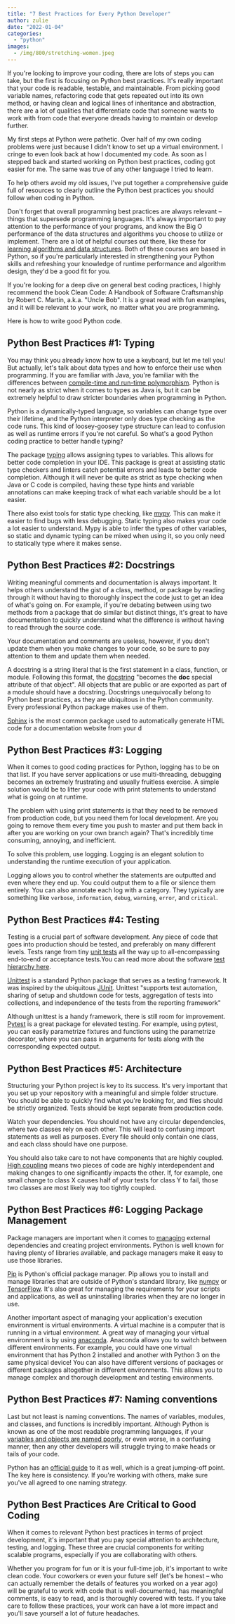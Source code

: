 ```yaml
---
title: "7 Best Practices for Every Python Developer"
author: zulie
date: "2022-01-04"
categories:
  - "python"
images:
  - /img/800/stretching-women.jpeg
---
```


If you're looking to improve your coding, there are lots of steps you can take, but the first is focusing on Python best practices. It's really important that your code is readable, testable, and maintainable. From picking good variable names, refactoring code that gets repeated out into its own method, or having clean and logical lines of inheritance and abstraction, there are a lot of qualities that differentiate code that someone wants to work with from code that everyone dreads having to maintain or develop further.

My first steps at Python were pathetic. Over half of my own coding problems were just because I didn't know to set up a virtual environment. I cringe to even look back at how I documented my code. As soon as I stepped back and started working on Python best practices, coding got easier for me. The same was true of any other language I tried to learn.

To help others avoid my old issues, I've put together a comprehensive guide full of resources to clearly outline the Python best practices you should follow when coding in Python.

Don't forget that overall programming best practices are always relevant – things that supersede programming languages. It's always important to pay attention to the performance of your programs, and know the Big O performance of the data structures and algorithms you choose to utilize or implement. There are a lot of helpful courses out there, like these for [learning algorithms and data structures](https://www.boot.dev/courses/learn-algorithms-python). Both of these courses are based in Python, so if you're particularly interested in strengthening your Python skills and refreshing your knowledge of runtime performance and algorithm design, they'd be a good fit for you.

If you're looking for a deep dive on general best coding practices, I highly recommend the book Clean Code: A Handbook of Software Craftsmanship by Robert C. Martin, a.k.a. "Uncle Bob". It is a great read with fun examples, and it will be relevant to your work, no matter what you are programming.

Here is how to write good Python code.

## Python Best Practices #1: Typing

You may think you already know how to use a keyboard, but let me tell you! But actually, let's talk about data types and how to enforce their use when programming. If you are familiar with Java, you're familiar with the differences between [compile-time and run-time polymorphism](https://www.geeksforgeeks.org/difference-between-compile-time-and-run-time-polymorphism-in-java/). Python is not nearly as strict when it comes to types as Java is, but it can be extremely helpful to draw stricter boundaries when programming in Python.

Python is a dynamically-typed language, so variables can change type over their lifetime, and the Python interpreter only does type checking as the code runs. This kind of loosey-goosey type structure can lead to confusion as well as runtime errors if you're not careful. So what's a good Python coding practice to better handle typing?

The package [typing](https://docs.python.org/3/library/typing.html) allows assigning types to variables. This allows for better code completion in your IDE. This package is great at assisting static type checkers and linters catch potential errors and leads to better code completion. Although it will never be quite as strict as type checking when Java or C code is compiled, having these type hints and variable annotations can make keeping track of what each variable should be a lot easier.

There also exist tools for static type checking, like [mypy](http://mypy-lang.org/). This can make it easier to find bugs with less debugging. Static typing also makes your code a lot easier to understand. Mypy is able to infer the types of other variables, so static and dynamic typing can be mixed when using it, so you only need to statically type where it makes sense.

## Python Best Practices #2: Docstrings

Writing meaningful comments and documentation is always important. It helps others understand the gist of a class, method, or package by reading through it without having to thoroughly inspect the code just to get an idea of what's going on. For example, if you're debating between using two methods from a package that do similar but distinct things, it's great to have documentation to quickly understand what the difference is without having to read through the source code.

Your documentation and comments are useless, however, if you don't update them when you make changes to your code, so be sure to pay attention to them and update them when needed.

A docstring is a string literal that is the first statement in a class, function, or module. Following this format, the [docstring](https://www.python.org/dev/peps/pep-0257/#what-is-a-docstring) "becomes the **doc** special attribute of that object". All objects that are public or are exported as part of a module should have a docstring. Docstrings unequivocally belong to Python best practices, as they are ubiquitous in the Python community. Every professional Python package makes use of them.

[Sphinx](https://www.sphinx-doc.org/en/master/) is the most common package used to automatically generate HTML code for a documentation website from your d

## Python Best Practices #3: Logging

When it comes to good coding practices for Python, logging has to be on that list. If you have server applications or use multi-threading, debugging becomes an extremely frustrating and usually fruitless exercise. A simple solution would be to litter your code with print statements to understand what is going on at runtime.

The problem with using print statements is that they need to be removed from production code, but you need them for local development. Are you going to remove them every time you push to master and put them back in after you are working on your own branch again? That's incredibly time consuming, annoying, and inefficient.

To solve this problem, use logging. Logging is an elegant solution to understanding the runtime execution of your application.

Logging allows you to control whether the statements are outputted and even where they end up. You could output them to a file or silence them entirely. You can also annotate each log with a category. They typically are something like `verbose`, `information`, `debug`, `warning`, `error`, and `critical`.

## Python Best Practices #4: Testing

Testing is a crucial part of software development. Any piece of code that goes into production should be tested, and preferably on many different levels. Tests range from tiny [unit tests](/clean-code/writing-good-unit-tests-dont-mock-database-connections) all the way up to all-encompassing end-to-end or acceptance tests.You can read more about the software [test hierarchy here](https://www.softwaretestinggenius.com/simple-explanation-of-hierarchy-of-testing-levels/).

[Unittest](https://docs.python.org/3/library/unittest.html) is a standard Python package that serves as a testing framework. It was inspired by the ubiquitous [JUnit](https://junit.org/junit5/). Unittest "supports test automation, sharing of setup and shutdown code for tests, aggregation of tests into collections, and independence of the tests from the reporting framework"

Although unittest is a handy framework, there is still room for improvement. [Pytest](https://docs.pytest.org/en/6.2.x/) is a great package for elevated testing. For example, using pytest, you can easily parametrize fixtures and functions using the parametrize decorator, where you can pass in arguments for tests along with the corresponding expected output.

## Python Best Practices #5: Architecture

Structuring your Python project is key to its success. It's very important that you set up your repository with a meaningful and simple folder structure. You should be able to quickly find what you're looking for, and files should be strictly organized. Tests should be kept separate from production code.

Watch your dependencies. You should not have any circular dependencies, where two classes rely on each other. This will lead to confusing import statements as well as purposes. Every file should only contain one class, and each class should have one purpose.

You should also take care to not have components that are highly coupled. [High coupling](https://livebook.manning.com/book/code-like-a-pro/chapter-10/) means two pieces of code are highly interdependent and making changes to one significantly impacts the other. If, for example, one small change to class X causes half of your tests for class Y to fail, those two classes are most likely way too tightly coupled.

## Python Best Practices #6: Logging Package Management

Package managers are important when it comes to [managing](https://blog.idrsolutions.com/what-is-a-package-manager-and-why-should-you-use-one/) external dependencies and creating project environments. Python is well known for having plenty of libraries available, and package managers make it easy to use those libraries.

[Pip](https://pypi.org/project/pip/) is Python's official package manager. Pip allows you to install and manage libraries that are outside of Python's standard library, like [numpy](https://numpy.org/) or [TensorFlow](https://www.tensorflow.org/). It's also great for managing the requirements for your scripts and applications, as well as uninstalling libraries when they are no longer in use.

Another important aspect of managing your application's execution environment is virtual environments. A virtual machine is a computer that is running in a virtual environment. A great way of managing your virtual environment is by using [anaconda](https://conda.io/projects/conda/en/latest/user-guide/tasks/manage-environments.html). Anaconda allows you to switch between different environments. For example, you could have one virtual environment that has Python 2 installed and another with Python 3 on the same physical device! You can also have different versions of packages or different packages altogether in different environments. This allows you to manage complex and thorough development and testing environments.

## Python Best Practices #7: Naming conventions

Last but not least is naming conventions. The names of variables, modules, and classes, and functions is incredibly important. Although Python is known as one of the most readable programming languages, if your [variables and objects are named poorly](/clean-code/naming-variables), or even worse, in a confusing manner, then any other developers will struggle trying to make heads or tails of your code.

Python has an [official guide](https://www.python.org/dev/peps/pep-0008/) to it as well, which is a great jumping-off point. The key here is consistency. If you're working with others, make sure you've all agreed to one naming strategy.

## Python Best Practices Are Critical to Good Coding

When it comes to relevant Python best practices in terms of project development, it's important that you pay special attention to architecture, testing, and logging. These three are crucial components for writing scalable programs, especially if you are collaborating with others.

Whether you program for fun or it is your full-time job, it's important to write clean code. Your coworkers or even your future self (let's be honest – who can actually remember the details of features you worked on a year ago) will be grateful to work with code that is well-documented, has meaningful comments, is easy to read, and is thoroughly covered with tests. If you take care to follow these practices, your work can have a lot more impact and you'll save yourself a lot of future headaches.
